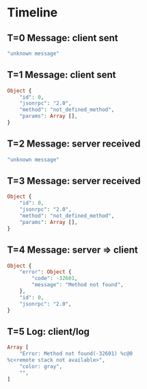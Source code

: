 # Timeline

## T=0 Message: client sent

```php
"unknown message"
```

## T=1 Message: client sent

```php
Object {
    "id": 0,
    "jsonrpc": "2.0",
    "method": "not_defined_method",
    "params": Array [],
}
```

## T=2 Message: server received

```php
"unknown message"
```

## T=3 Message: server received

```php
Object {
    "id": 0,
    "jsonrpc": "2.0",
    "method": "not_defined_method",
    "params": Array [],
}
```

## T=4 Message: server => client

```php
Object {
    "error": Object {
        "code": -32601,
        "message": "Method not found",
    },
    "id": 0,
    "jsonrpc": "2.0",
}
```

## T=5 Log: client/log

```php
Array [
    "Error: Method not found(-32601) %c@0
%c<remote stack not available>",
    "color: gray",
    "",
]
```
